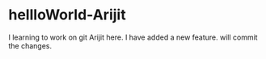 # hellloWorld-Arijit
I learning to work on git
Arijit here. I have added a new feature. will commit the changes.
